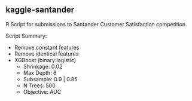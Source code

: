 ## kaggle-santander
R Script for submissions to Santander Customer Satisfaction competition.

Script Summary:
- Remove constant features
- Remove identical features
- XGBoost (binary:logistic)
  - Shrinkage: 0.02
  - Max Depth: 6
  - Subsample: 0.9 | 0.85
  - N Trees: 500
  - Objective: AUC
